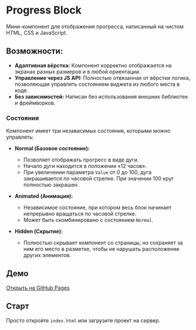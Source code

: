 # Progress Block

Мини-компонент для отображения прогресса, написанный на чистом HTML, CSS и JavaScript.

## Возможности:

- **Адаптивная вёрстка:** Компонент корректно отображается на экранах разных размеров и в любой ориентации.
- **Управление через JS API:** Полностью отвязанная от вёрстки логика, позволяющая управлять состоянием виджета из любого места в коде.
- **Без зависимостей:** Написан без использования внешних библиотек и фреймворков.

### Состояния

Компонент имеет три независимых состояния, которыми можно управлять:

- **Normal (Базовое состояние):**
    - Позволяет отображать прогресс в виде дуги.
    - Начало дуги находится в положении «12 часов».
    - При увеличении параметра `Value` от 0 до 100, дуга закрашивается по часовой стрелке. При значении 100 круг полностью закрашен.

- **Animated (Анимация):**
    - Независимое состояние, при котором весь блок начинает непрерывно вращаться по часовой стрелке.
    - Может быть скомбинировано с состоянием `Normal`.

- **Hidden (Скрытие):**
    - Полностью скрывает компонент со страницы, но сохраняет за ним его место в разметке, чтобы не нарушать расположение других элементов.

## Демо

[Открыть на GitHub Pages](https://Vlad6376.github.io/progress-block/)

## Старт

Просто откройте `index.html` или загрузите проект на сервер.